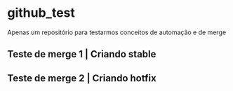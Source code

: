 # github_test
Apenas um repositório para testarmos conceitos de automação e de merge

## Teste de merge 1 | Criando stable

## Teste de merge 2 | Criando hotfix
